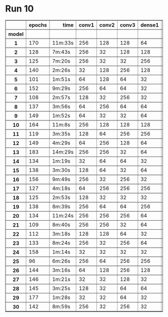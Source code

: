 # Run 10  
<table border="1" class="dataframe">  <thead>    <tr style="text-align: right;">      <th></th>      <th>epochs</th>      <th>time</th>      <th>conv1</th>      <th>conv2</th>      <th>conv3</th>      <th>dense1</th>      <th>dense2</th>      <th>acc</th>      <th>val_acc</th>    </tr>    <tr>      <th>model</th>      <th></th>      <th></th>      <th></th>      <th></th>      <th></th>      <th></th>      <th></th>      <th></th>      <th></th>    </tr>  </thead>  <tbody>    <tr>      <th>1</th>      <td>170</td>      <td>11m:33s</td>      <td>256</td>      <td>128</td>      <td>128</td>      <td>64</td>      <td>32</td>      <td>0.919609</td>      <td>0.869565</td>    </tr>    <tr>      <th>2</th>      <td>128</td>      <td>7m:43s</td>      <td>256</td>      <td>32</td>      <td>128</td>      <td>128</td>      <td>32</td>      <td>0.886857</td>      <td>0.890097</td>    </tr>    <tr>      <th>3</th>      <td>125</td>      <td>7m:20s</td>      <td>256</td>      <td>32</td>      <td>32</td>      <td>256</td>      <td>128</td>      <td>0.837941</td>      <td>0.868357</td>    </tr>    <tr>      <th>4</th>      <td>140</td>      <td>2m:26s</td>      <td>32</td>      <td>128</td>      <td>256</td>      <td>128</td>      <td>256</td>      <td>0.921464</td>      <td>0.875604</td>    </tr>    <tr>      <th>5</th>      <td>101</td>      <td>1m:51s</td>      <td>64</td>      <td>128</td>      <td>64</td>      <td>32</td>      <td>64</td>      <td>0.817099</td>      <td>0.870773</td>    </tr>    <tr>      <th>6</th>      <td>152</td>      <td>9m:29s</td>      <td>256</td>      <td>64</td>      <td>64</td>      <td>32</td>      <td>128</td>      <td>0.857933</td>      <td>0.884058</td>    </tr>    <tr>      <th>7</th>      <td>108</td>      <td>2m:57s</td>      <td>128</td>      <td>32</td>      <td>256</td>      <td>32</td>      <td>32</td>      <td>0.865589</td>      <td>0.871981</td>    </tr>    <tr>      <th>8</th>      <td>137</td>      <td>3m:56s</td>      <td>64</td>      <td>256</td>      <td>64</td>      <td>64</td>      <td>32</td>      <td>0.860485</td>      <td>0.885266</td>    </tr>    <tr>      <th>9</th>      <td>149</td>      <td>1m:52s</td>      <td>64</td>      <td>32</td>      <td>32</td>      <td>64</td>      <td>128</td>      <td>0.792003</td>      <td>0.857488</td>    </tr>    <tr>      <th>10</th>      <td>164</td>      <td>11m:8s</td>      <td>256</td>      <td>128</td>      <td>128</td>      <td>128</td>      <td>128</td>      <td>0.934071</td>      <td>0.871981</td>    </tr>    <tr>      <th>11</th>      <td>119</td>      <td>3m:35s</td>      <td>128</td>      <td>64</td>      <td>256</td>      <td>256</td>      <td>256</td>      <td>0.927690</td>      <td>0.878019</td>    </tr>    <tr>      <th>12</th>      <td>149</td>      <td>4m:29s</td>      <td>64</td>      <td>256</td>      <td>128</td>      <td>64</td>      <td>32</td>      <td>0.902169</td>      <td>0.881643</td>    </tr>    <tr>      <th>13</th>      <td>183</td>      <td>14m:29s</td>      <td>256</td>      <td>256</td>      <td>32</td>      <td>64</td>      <td>32</td>      <td>0.868567</td>      <td>0.861111</td>    </tr>    <tr>      <th>14</th>      <td>134</td>      <td>1m:19s</td>      <td>32</td>      <td>64</td>      <td>64</td>      <td>32</td>      <td>32</td>      <td>0.822629</td>      <td>0.859903</td>    </tr>    <tr>      <th>15</th>      <td>138</td>      <td>3m:30s</td>      <td>128</td>      <td>64</td>      <td>32</td>      <td>64</td>      <td>64</td>      <td>0.810719</td>      <td>0.867150</td>    </tr>    <tr>      <th>16</th>      <td>156</td>      <td>9m:49s</td>      <td>256</td>      <td>32</td>      <td>256</td>      <td>32</td>      <td>256</td>      <td>0.901319</td>      <td>0.892512</td>    </tr>    <tr>      <th>17</th>      <td>127</td>      <td>4m:18s</td>      <td>64</td>      <td>256</td>      <td>256</td>      <td>256</td>      <td>64</td>      <td>0.937048</td>      <td>0.897343</td>    </tr>    <tr>      <th>18</th>      <td>125</td>      <td>2m:53s</td>      <td>128</td>      <td>32</td>      <td>32</td>      <td>32</td>      <td>32</td>      <td>0.771161</td>      <td>0.862319</td>    </tr>    <tr>      <th>19</th>      <td>138</td>      <td>8m:39s</td>      <td>256</td>      <td>64</td>      <td>64</td>      <td>256</td>      <td>64</td>      <td>0.888983</td>      <td>0.878019</td>    </tr>    <tr>      <th>20</th>      <td>134</td>      <td>11m:24s</td>      <td>256</td>      <td>256</td>      <td>256</td>      <td>64</td>      <td>128</td>      <td>0.922586</td>      <td>0.893720</td>    </tr>    <tr>      <th>21</th>      <td>109</td>      <td>8m:40s</td>      <td>256</td>      <td>256</td>      <td>32</td>      <td>64</td>      <td>32</td>      <td>0.819226</td>      <td>0.858696</td>    </tr>    <tr>      <th>22</th>      <td>112</td>      <td>3m:18s</td>      <td>128</td>      <td>128</td>      <td>64</td>      <td>32</td>      <td>32</td>      <td>0.840068</td>      <td>0.878019</td>    </tr>    <tr>      <th>23</th>      <td>133</td>      <td>8m:24s</td>      <td>256</td>      <td>32</td>      <td>256</td>      <td>64</td>      <td>128</td>      <td>0.898341</td>      <td>0.871981</td>    </tr>    <tr>      <th>24</th>      <td>158</td>      <td>1m:14s</td>      <td>32</td>      <td>32</td>      <td>32</td>      <td>32</td>      <td>128</td>      <td>0.772863</td>      <td>0.868357</td>    </tr>    <tr>      <th>25</th>      <td>96</td>      <td>6m:26s</td>      <td>256</td>      <td>64</td>      <td>256</td>      <td>256</td>      <td>256</td>      <td>0.907699</td>      <td>0.890097</td>    </tr>    <tr>      <th>26</th>      <td>144</td>      <td>3m:16s</td>      <td>64</td>      <td>128</td>      <td>256</td>      <td>128</td>      <td>128</td>      <td>0.938324</td>      <td>0.893720</td>    </tr>    <tr>      <th>27</th>      <td>146</td>      <td>1m:21s</td>      <td>32</td>      <td>32</td>      <td>128</td>      <td>32</td>      <td>128</td>      <td>0.837516</td>      <td>0.878019</td>    </tr>    <tr>      <th>28</th>      <td>145</td>      <td>3m:25s</td>      <td>128</td>      <td>32</td>      <td>64</td>      <td>64</td>      <td>64</td>      <td>0.830285</td>      <td>0.873188</td>    </tr>    <tr>      <th>29</th>      <td>177</td>      <td>1m:28s</td>      <td>32</td>      <td>32</td>      <td>64</td>      <td>32</td>      <td>64</td>      <td>0.817950</td>      <td>0.849034</td>    </tr>    <tr>      <th>30</th>      <td>142</td>      <td>8m:59s</td>      <td>256</td>      <td>32</td>      <td>256</td>      <td>32</td>      <td>256</td>      <td>0.913654</td>      <td>0.884058</td>    </tr>  </tbody></table>
